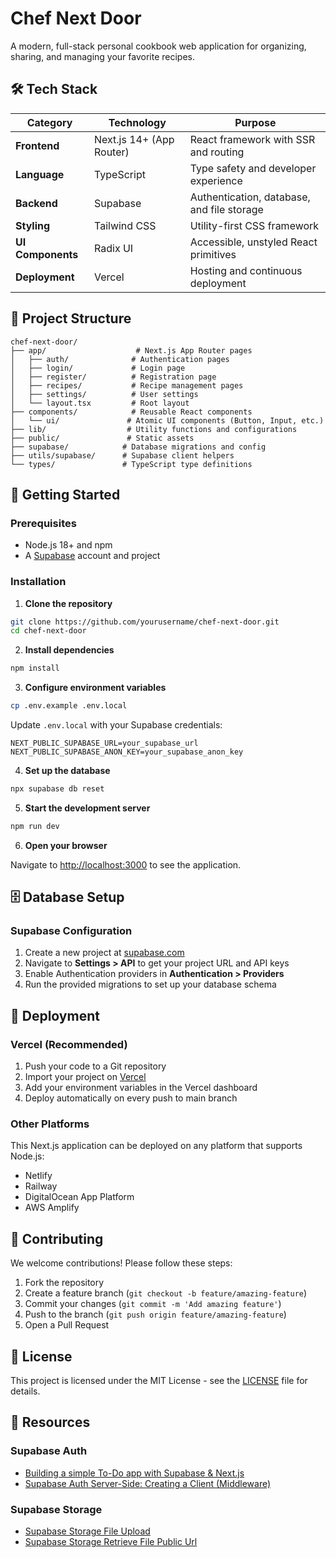 # Chef Next Door

A modern, full-stack personal cookbook web application for organizing, sharing, and managing your favorite recipes.

## 🛠️ Tech Stack

| Category | Technology | Purpose |
| --- | --- | --- |
| **Frontend** | Next.js 14+ (App Router) | React framework with SSR and routing |
| **Language** | TypeScript | Type safety and developer experience |
| **Backend** | Supabase | Authentication, database, and file storage |
| **Styling** | Tailwind CSS | Utility-first CSS framework |
| **UI Components** | Radix UI | Accessible, unstyled React primitives |
| **Deployment** | Vercel | Hosting and continuous deployment |

## 📁 Project Structure

```
chef-next-door/
├── app/                    # Next.js App Router pages
│   ├── auth/              # Authentication pages
│   ├── login/             # Login page
│   ├── register/          # Registration page
│   ├── recipes/           # Recipe management pages
│   ├── settings/          # User settings
│   └── layout.tsx         # Root layout
├── components/            # Reusable React components
│   └── ui/               # Atomic UI components (Button, Input, etc.)
├── lib/                  # Utility functions and configurations
├── public/               # Static assets
├── supabase/            # Database migrations and config
├── utils/supabase/      # Supabase client helpers
└── types/               # TypeScript type definitions
```

## 🚀 Getting Started

### Prerequisites

- Node.js 18+ and npm
- A [Supabase](https://supabase.com/) account and project

### Installation

1. **Clone the repository**
  
  ```bash
  git clone https://github.com/yourusername/chef-next-door.git
  cd chef-next-door
  ```
  
2. **Install dependencies**
  
  ```bash
  npm install
  ```
  
3. **Configure environment variables**
  
  ```bash
  cp .env.example .env.local
  ```
  
  Update `.env.local` with your Supabase credentials:
  
  ```env
  NEXT_PUBLIC_SUPABASE_URL=your_supabase_url
  NEXT_PUBLIC_SUPABASE_ANON_KEY=your_supabase_anon_key
  ```
  
4. **Set up the database**
  
  ```bash
  npx supabase db reset
  ```
  
5. **Start the development server**
  
  ```bash
  npm run dev
  ```
  
6. **Open your browser**
  
  Navigate to [http://localhost:3000](http://localhost:3000) to see the application.
  

## 🗄️ Database Setup

### Supabase Configuration

1. Create a new project at [supabase.com](https://supabase.com/)
2. Navigate to **Settings > API** to get your project URL and API keys
3. Enable Authentication providers in **Authentication > Providers**
4. Run the provided migrations to set up your database schema

## 🚀 Deployment

### Vercel (Recommended)

1. Push your code to a Git repository
2. Import your project on [Vercel](https://vercel.com/)
3. Add your environment variables in the Vercel dashboard
4. Deploy automatically on every push to main branch

### Other Platforms

This Next.js application can be deployed on any platform that supports Node.js:

- Netlify
- Railway
- DigitalOcean App Platform
- AWS Amplify

## 🤝 Contributing

We welcome contributions! Please follow these steps:

1. Fork the repository
2. Create a feature branch (`git checkout -b feature/amazing-feature`)
3. Commit your changes (`git commit -m 'Add amazing feature'`)
4. Push to the branch (`git push origin feature/amazing-feature`)
5. Open a Pull Request

## 📄 License

This project is licensed under the MIT License - see the [LICENSE](LICENSE) file for details.

## 🔗 Resources

### Supabase Auth
- [Building a simple To-Do app with Supabase & Next.js](https://medium.com/@nbryleibanez/building-a-simple-to-do-app-with-supabase-next-js-2984ce16926a)
- [Supabase Auth Server-Side: Creating a Client (Middleware)](https://supabase.com/docs/guides/auth/server-side/nextjs)

### Supabase Storage
- [Supabase Storage File Upload](https://supabase.com/docs/guides/storage/uploads/standard-uploads)
- [Supabase Storage Retrieve File Public Url](https://supabase.com/docs/reference/javascript/storage-from-getpublicurl)
